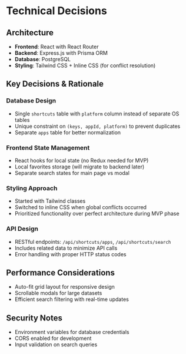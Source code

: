 # Technical Decisions

## Architecture
- **Frontend**: React with React Router
- **Backend**: Express.js with Prisma ORM
- **Database**: PostgreSQL
- **Styling**: Tailwind CSS + Inline CSS (for conflict resolution)

## Key Decisions & Rationale

### Database Design
- Single `shortcuts` table with `platform` column instead of separate OS tables
- Unique constraint on `(keys, appId, platform)` to prevent duplicates
- Separate `apps` table for better normalization

### Frontend State Management
- React hooks for local state (no Redux needed for MVP)
- Local favorites storage (will migrate to backend later)
- Separate search states for main page vs modal

### Styling Approach
- Started with Tailwind classes
- Switched to inline CSS when global conflicts occurred
- Prioritized functionality over perfect architecture during MVP phase

### API Design
- RESTful endpoints: `/api/shortcuts/apps`, `/api/shortcuts/search`
- Includes related data to minimize API calls
- Error handling with proper HTTP status codes

## Performance Considerations
- Auto-fit grid layout for responsive design
- Scrollable modals for large datasets
- Efficient search filtering with real-time updates

## Security Notes
- Environment variables for database credentials
- CORS enabled for development
- Input validation on search queries